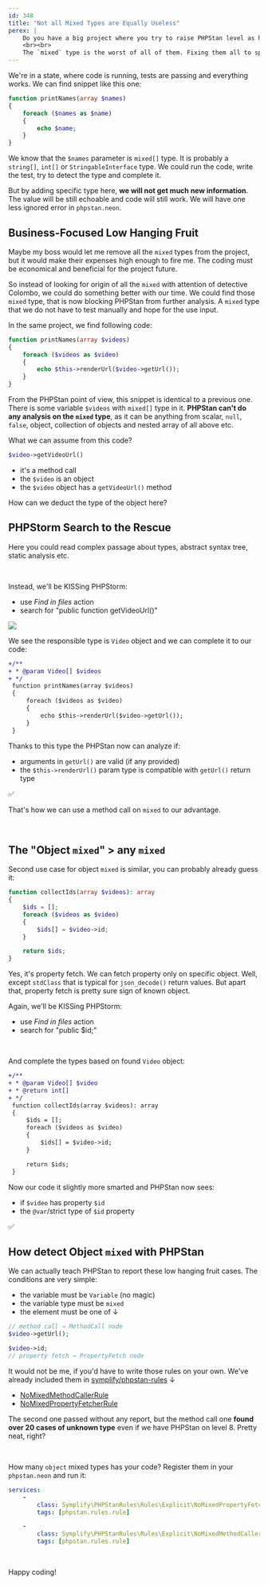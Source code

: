 ```yaml
---
id: 348
title: "Not all Mixed Types are Equally Useless"
perex: |
    Do you have a big project where you try to raise PHPStan level as high as possible? Yet, you're stuck on level 4 or 5 with thousands of errors? We all have one and try to chip away few errors now and then.
    <br><br>
    The `mixed` type is the worst of all of them. Fixing them all to specific type is a nightmare for the REST of your life (pun intended). But what if there are places, where fixing `mixed` type **brings much more value than** in the others?
---
```


We're in a state, where code is running, tests are passing and everything works. We can find snippet like this one:

```php
function printNames(array $names)
{
    foreach ($names as $name)
    {
        echo $name;
    }
}
```

We know that the `$names` parameter is `mixed[]` type. It is probably a `string[]`, `int[]` or `StringableInterface` type. We could run the code, write the test, try to detect the type and complete it.

But by adding specific type here, **we will not get much new information**. The value will be still echoable and code will still work. We will have one less ignored error in `phpstan.neon`.

## Business-Focused Low Hanging Fruit

Maybe my boss would let me remove all the `mixed` types from the project, but it would make their expenses high enough to fire me. The coding must be economical and beneficial for the project future.

So instead of looking for origin of all the `mixed` with attention of detective Colombo, we could do something better with our time. We could find those `mixed` type, that is now blocking PHPStan from further analysis. A `mixed` type that we do not have to test manually and hope for the use input.

In the same project, we find following code:

```php
function printNames(array $videos)
{
    foreach ($videos as $video)
    {
        echo $this->renderUrl($video->getUrl());
    }
}
```

From the PHPStan point of view, this snippet is identical to a previous one. There is some variable `$videos` with `mixed[]` type in it. **PHPStan can't do any analysis on the `mixed` type**, as it can be anything from scalar, `null`, `false`, object, collection of objects and nested array of all above etc.

What we can assume from this code?

```php
$video->getVideoUrl()
```

* it's a method call
* the `$video` is an object
* the `$video` object has a `getVideoUrl()` method

How can we deduct the type of the object here?

## PHPStorm Search to the Rescue

Here you could read complex passage about types, abstract syntax tree, static analysis etc.

<br>

Instead, we'll be KISSing PHPStorm:

* use *Find in files* action
* search for "public function getVideoUrl()"

<img src="/assets/images/posts/2021/find_in.png" style="max-width: 32em" class="img-thumbnail mt-2 mb-2">

<br>

We see the responsible type is `Video` object and we can complete it to our code:

```diff
+/**
+ * @param Video[] $videos
+ */
 function printNames(array $videos)
 {
     foreach ($videos as $video)
     {
         echo $this->renderUrl($video->getUrl());
     }
 }
```

Thanks to this type the PHPStan now can analyze if:

* arguments in `getUrl()` are valid (if any provided)
* the `$this->renderUrl()` param type is compatible with `getUrl()` return type

<p class="text-success pt-3 pb-3">
    ✅
</p>

That's how we can use a method call on `mixed` to our advantage.

<br>

## The "Object `mixed`" > any `mixed`

Second use case for object `mixed` is similar, you can probably already guess it:

```php
function collectIds(array $videos): array
{
    $ids = [];
    foreach ($videos as $video)
    {
        $ids[] = $video->id;
    }

    return $ids;
}
```

Yes, it's property fetch. We can fetch property only on specific object. Well, except `stdClass` that is typical for `json_decode()` return values. But apart that, property fetch is pretty sure sign of known object.

Again, we'll be KISSing PHPStorm:

* use *Find in files* action
* search for "public $id;"

<br>

And complete the types based on found `Video` object:

```diff
+/**
+ * @param Video[] $video
+ * @return int[]
+ */
 function collectIds(array $videos): array
 {
     $ids = [];
     foreach ($videos as $video)
     {
         $ids[] = $video->id;
     }

     return $ids;
 }
```

Now our code it slightly more smarted and PHPStan now sees:

* if `$video` has property `$id`
* the `@var`/strict type of `$id` property

<p class="text-success pt-3 pb-3">
    ✅
</p>

## How detect Object `mixed` with PHPStan

We can actually teach PHPStan to report these low hanging fruit cases. The conditions are very simple:

* the variable must be `Variable` (no magic)
* the variable type must be `mixed`
* the element must be one of ↓

```php
// method call → MethodCall node
$video->getUrl();

$video->id;
// property fetch → PropertyFetch node
```

It would not be me, if you'd have to write those rules on your own. We've already included them in [symplify/phpstan-rules](https://github.com/symplify/phpstan-rules) ↓

* [NoMixedMethodCallerRule](https://github.com/symplify/symplify/pull/3913)
* [NoMixedPropertyFetcherRule](https://github.com/symplify/symplify/pull/3912)

The second one passed without any report, but the method call one **found over 20 cases of unknown type** even if we have PHPStan on level 8. Pretty neat, right?

<br>

How many `object` mixed types has your code?
Register them in your `phpstan.neon` and run it:

```yaml
services:
    -
        class: Symplify\PHPStanRules\Rules\Explicit\NoMixedPropertyFetcherRule
        tags: [phpstan.rules.rule]

    -
        class: Symplify\PHPStanRules\Rules\Explicit\NoMixedMethodCallerRule
        tags: [phpstan.rules.rule]
```

<br>

Happy coding!
